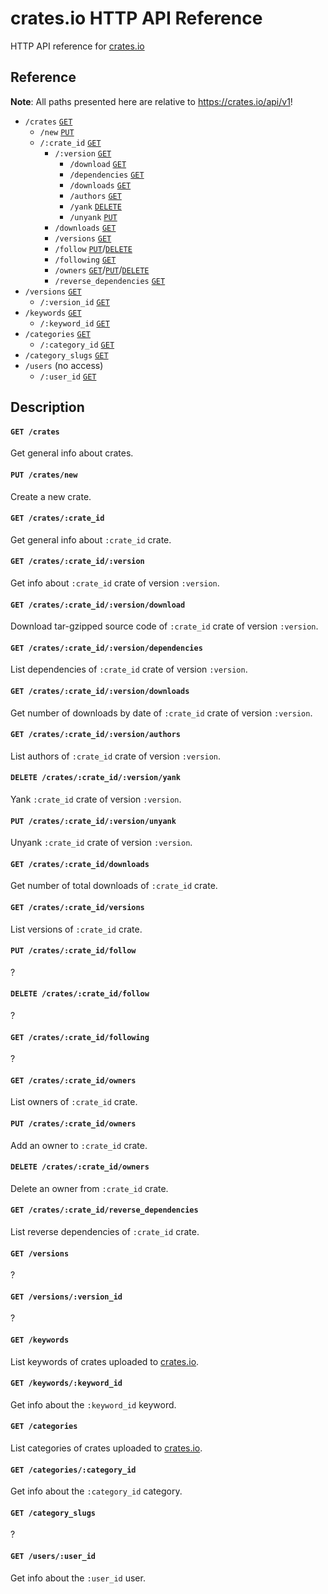 # crates.io HTTP API Reference

HTTP API reference for [crates.io](https://crates.io)


## Reference

**Note**: All paths presented here are relative to https://crates.io/api/v1!

- `/crates` [`GET`](#user-content-get-crates)
  - `/new` [`PUT`](#user-content-put-cratesnew)
  - `/:crate_id` [`GET`](#user-content-get-cratescrate_id)
    - `/:version` [`GET`](#user-content-get-cratescrate_idversion)
      - `/download` [`GET`](#user-content-get-cratescrate_idversiondownload)
      - `/dependencies` [`GET`](#user-content-get-cratescrate_idversiondependencies)
      - `/downloads` [`GET`](#user-content-get-cratescrate_idversiondownloads)
      - `/authors` [`GET`](#user-content-get-cratescrate_idversionauthors)
      - `/yank` [`DELETE`](#user-content-delete-cratescrate_idversionyank)
      - `/unyank` [`PUT`](#user-content-put-cratescrate_idversionunyank)
    - `/downloads` [`GET`](#user-content-get-cratescrate_iddownloads)
    - `/versions` [`GET`](#user-content-get-cratescrate_idversions)
    - `/follow` [`PUT`](#user-content-put-cratescrate_idfollow)/[`DELETE`](#user-content-delete-cratescrate_idfollow)
    - `/following` [`GET`](#user-content-get-cratescrate_idfollowing)
    - `/owners` [`GET`](#user-content-get-cratescrate_idowners)/[`PUT`](#user-content-put-cratescrate_idowners)/[`DELETE`](#user-content-delete-cratescrate_idowners)
    - `/reverse_dependencies` [`GET`](#user-content-get-cratescrate_idreverse_dependencies)
- `/versions` [`GET`](#user-content-get-versions)
  - `/:version_id` [`GET`](#user-content-get-versionsversion_id)
- `/keywords` [`GET`](#user-content-get-keywords)
  - `/:keyword_id` [`GET`](#user-content-get-keywordskeyword_id)
- `/categories` [`GET`](#user-content-get-categories)
  - `/:category_id` [`GET`](#user-content-get-categoriescategory_id)
- `/category_slugs` [`GET`](#user-content-get-category_slugs)
- `/users` (no access)
  - `/:user_id` [`GET`](#user-content-get-usersuser_id)


## Description

#### `GET /crates`

Get general info about crates.

#### `PUT /crates/new`

Create a new crate.

#### `GET /crates/:crate_id`

Get general info about `:crate_id` crate.

#### `GET /crates/:crate_id/:version`

Get info about `:crate_id` crate of version `:version`.

#### `GET /crates/:crate_id/:version/download`

Download tar-gzipped source code of `:crate_id` crate of version `:version`.

#### `GET /crates/:crate_id/:version/dependencies`

List dependencies of `:crate_id` crate of version `:version`.

#### `GET /crates/:crate_id/:version/downloads`

Get number of downloads by date of `:crate_id` crate of version `:version`.

#### `GET /crates/:crate_id/:version/authors`

List authors of `:crate_id` crate of version `:version`.

#### `DELETE /crates/:crate_id/:version/yank`

Yank `:crate_id` crate of version `:version`.

#### `PUT /crates/:crate_id/:version/unyank`

Unyank `:crate_id` crate of version `:version`.

#### `GET /crates/:crate_id/downloads`

Get number of total downloads of `:crate_id` crate.

#### `GET /crates/:crate_id/versions`

List versions of `:crate_id` crate.

#### `PUT /crates/:crate_id/follow`

?

#### `DELETE /crates/:crate_id/follow`

?

#### `GET /crates/:crate_id/following`

?

#### `GET /crates/:crate_id/owners`

List owners of `:crate_id` crate.

#### `PUT /crates/:crate_id/owners`

Add an owner to `:crate_id` crate.

#### `DELETE /crates/:crate_id/owners`

Delete an owner from `:crate_id` crate.

#### `GET /crates/:crate_id/reverse_dependencies`

List reverse dependencies of `:crate_id` crate.

#### `GET /versions`

?

#### `GET /versions/:version_id`

?

#### `GET /keywords`

List keywords of crates uploaded to [crates.io](https://crates.io).

#### `GET /keywords/:keyword_id`

Get info about the `:keyword_id` keyword.

#### `GET /categories`

List categories of crates uploaded to [crates.io](https://crates.io).

#### `GET /categories/:category_id`

Get info about the `:category_id` category.

#### `GET /category_slugs`

?

#### `GET /users/:user_id`

Get info about the `:user_id` user.
